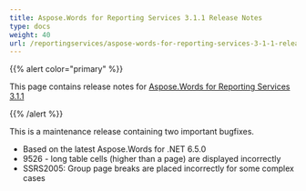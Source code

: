 ```yaml
---
title: Aspose.Words for Reporting Services 3.1.1 Release Notes
type: docs
weight: 40
url: /reportingservices/aspose-words-for-reporting-services-3-1-1-release-notes/
---
```


{{% alert color="primary" %}} 

This page contains release notes for [Aspose.Words for Reporting Services 3.1.1](http://www.aspose.com/downloads/words/reportingservices/new-releases/aspose.words-for-reporting-services-3.1.1/)

{{% /alert %}} 

This is a maintenance release containing two important bugfixes.

- Based on the latest Aspose.Words for .NET 6.5.0
- 9526 - long table cells (higher than a page) are displayed incorrectly
- SSRS2005: Group page breaks are placed incorrectly for some complex cases
